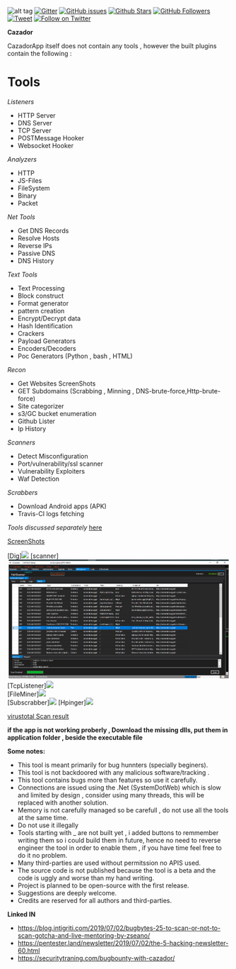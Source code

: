 
![alt tag](https://github.com/YasserGersy/cazador_unr/blob/master/imgs/cazador.png?raw=true)
[![Gitter](https://badges.gitter.im/cazadorapp/community.svg)](https://gitter.im/cazadorapp/community?utm_source=badge&utm_medium=badge&utm_campaign=pr-badge)
[![GitHub issues](https://img.shields.io/github/issues/YasserGersy/cazador_unr.svg)](https://github.com/YasserGersy/cazador_unr/issues) 
[![Github Stars](https://img.shields.io/github/stars/YasserGersy/cazador_unr.svg?style=social&label=Stars)](https://github.com/YasserGersy/cazador_unr/) 
[![GitHub Followers](https://img.shields.io/github/followers/YasserGersy.svg?style=social&label=Follow)](https://github.com/YasserGersy/cazador_unr/)
[![Tweet](https://img.shields.io/twitter/url/http/YasserGersy.svg?style=social)](https://twitter.com/intent/tweet?original_referer=https%3A%2F%2Fdeveloper.twitter.com%2Fen%2Fdocs%2Ftwitter-for-websites%2Ftweet-button%2Foverview&ref_src=twsrc%5Etfw&text=Cazador%20-%20Automated%20Pentest%20Recon%20Scanner&tw_p=tweetbutton&url=https%3A%2F%2Fgithub.com%2FYasserGersy%2Fcazador_unr)
[![Follow on Twitter](https://img.shields.io/twitter/follow/YasserGersy.svg?style=social&label=Follow)](https://twitter.com/intent/follow?screen_name=YasserGersy)


**Cazador**

CazadorApp itself does not contain any tools , however the built plugins contain the following :


# Tools

*Listeners*
- HTTP Server
- DNS Server
- TCP Server
- POSTMessage Hooker
- Websocket Hooker

*Analyzers*
- HTTP
- JS-Files
- FileSystem
- Binary
- Packet

*Net Tools*
- Get DNS Records
- Resolve Hosts
- Reverse IPs
- Passive DNS
- DNS History 

*Text Tools*
- Text Processing 
- Block construct
- Format generator
- pattern creation
- Encrypt/Decrypt data
- Hash Identification
- Crackers
- Payload Generators
- Encoders/Decoders
- Poc Generators (Python , bash , HTML)

*Recon*
- Get Websites ScreenShots
- GET Subdomains (Scrabbing , Minning , DNS-brute-force,Http-brute-force)
 - Site categorizer 
- s3/GC bucket enumeration 
- Github Lister
- Ip History

 *Scanners*
- Detect Misconfiguration 
- Port/vulnerability/ssl scanner
- Vulnerability Exploiters
- Waf Detection

*Scrabbers*
- Download Android apps (APK)
- Travis-CI logs fetching

 
*Tools discussed separately* [here](https://github.com/YasserGersy/cazador_unr/tree/master/doc) 

 <a href="/imgs" >ScreenShots </a>



[Dig]<img src="https://github.com/YasserGersy/cazador_unr/raw/master/imgs/Dig0.png"/>
[scanner]<img src="https://github.com/YasserGersy/cazador_unr/blob/master/imgs/scanner0.png" />
[TcpListener]<img src="https://github.com/YasserGersy/cazador_unr/blob/master/imgs/tcplistener3.png"/>  
[FileMiner]<img src="https://github.com/YasserGersy/cazador_unr/raw/master/imgs/FIleMiner.png"/>  
[Subscrabber]<img src="https://raw.githubusercontent.com/YasserGersy/cazador_unr/master/imgs/Subscrabber.png" />
[Hpinger]<img src="https://github.com/YasserGersy/cazador_unr/blob/master/imgs/pinger0.png?raw=true" />



<a href="https://www.virustotal.com/gui/file/0a59af8b6c192e4a8c02eea5d11737defce08adae1fdf4abd5cc50a4554d7a3d/detection" >virustotal Scan result</a>


**if the app is not working proberly , Download the missing dlls, put them in application folder , beside the executable file**

**Some notes:** 

- This tool is meant primarily for bug hunnters (specially beginers).
- This tool is not backdoored with any malicious software/tracking .
- This tool contains bugs more than features so use it carefully.
- Connections are issued using  the .Net (SystemDotWeb) which is  slow and limited by design , consider using many threads, this will be replaced with another solution.
- Memory is not carefully managed so be carefull , do not use all the tools at the same time.
- Do not use it illegally 
- Tools starting with _ are not built yet , i added buttons to remmember writing them so i could build them in  future, hence no need to reverse engineer the tool in order to enable them , if you have time feel free to do it no problem.
- Many third-parties are used without permitssion no APIS used.
- The source code is not published because the tool is a beta and the code is uggly and worse than my hand writing.
- Project is planned to be open-source with the first release.
- Suggestions are deeply welcome. 
- Credits are reserved for all authors and third-parties.


**Linked IN**
- https://blog.intigriti.com/2019/07/02/bugbytes-25-to-scan-or-not-to-scan-gotcha-and-live-mentoring-by-zseano/
- https://pentester.land/newsletter/2019/07/02/the-5-hacking-newsletter-60.html
- https://securitytraning.com/bugbounty-with-cazador/
